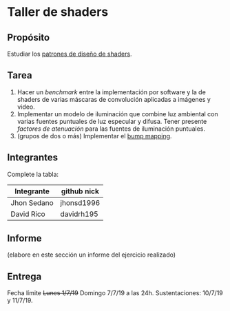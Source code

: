 # Taller de shaders

## Propósito

Estudiar los [patrones de diseño de shaders](http://visualcomputing.github.io/Shaders/#/4).

## Tarea

1. Hacer un _benchmark_ entre la implementación por software y la de shaders de varias máscaras de convolución aplicadas a imágenes y video.
2. Implementar un modelo de iluminación que combine luz ambiental con varias fuentes puntuales de luz especular y difusa. Tener presente _factores de atenuación_ para las fuentes de iluminación puntuales.
3. (grupos de dos o más) Implementar el [bump mapping](https://en.wikipedia.org/wiki/Bump_mapping).

## Integrantes

Complete la tabla:

| Integrante | github nick |
|------------|-------------|
| Jhon Sedano| jhonsd1996  |
| David Rico | davidrh195  |

## Informe

(elabore en este sección un informe del ejercicio realizado)

## Entrega

Fecha límite ~~Lunes 1/7/19~~ Domingo 7/7/19 a las 24h. Sustentaciones: 10/7/19 y 11/7/19.